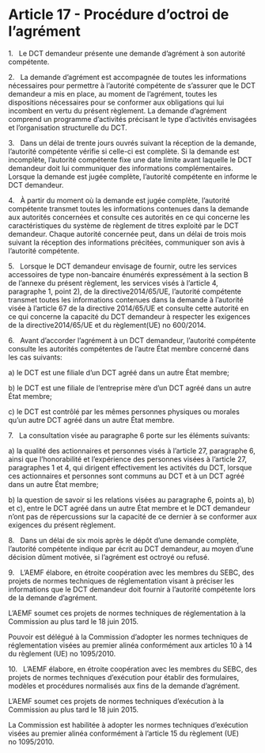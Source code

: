 # Article 17 - Procédure d’octroi de l’agrément


1.   Le DCT demandeur présente une demande d’agrément à son autorité compétente.

2.   La demande d’agrément est accompagnée de toutes les informations nécessaires pour permettre à l’autorité compétente de s’assurer que le DCT demandeur a mis en place, au moment de l’agrément, toutes les dispositions nécessaires pour se conformer aux obligations qui lui incombent en vertu du présent règlement. La demande d’agrément comprend un programme d’activités précisant le type d’activités envisagées et l’organisation structurelle du DCT.

3.   Dans un délai de trente jours ouvrés suivant la réception de la demande, l’autorité compétente vérifie si celle-ci est complète. Si la demande est incomplète, l’autorité compétente fixe une date limite avant laquelle le DCT demandeur doit lui communiquer des informations complémentaires. Lorsque la demande est jugée complète, l’autorité compétente en informe le DCT demandeur.

4.   À partir du moment où la demande est jugée complète, l’autorité compétente transmet toutes les informations contenues dans la demande aux autorités concernées et consulte ces autorités en ce qui concerne les caractéristiques du système de règlement de titres exploité par le DCT demandeur. Chaque autorité concernée peut, dans un délai de trois mois suivant la réception des informations précitées, communiquer son avis à l’autorité compétente.

5.   Lorsque le DCT demandeur envisage de fournir, outre les services accessoires de type non-bancaire énumérés expressément à la section B de l’annexe du présent règlement, les services visés à l’article 4, paragraphe 1, point 2), de la directive2014/65/UE, l’autorité compétente transmet toutes les informations contenues dans la demande à l’autorité visée à l’article 67 de la directive 2014/65/UE et consulte cette autorité en ce qui concerne la capacité du DCT demandeur à respecter les exigences de la directive2014/65/UE et du règlement(UE) no 600/2014.

6.   Avant d’accorder l’agrément à un DCT demandeur, l’autorité compétente consulte les autorités compétentes de l’autre État membre concerné dans les cas suivants:

a) le DCT est une filiale d’un DCT agréé dans un autre État membre;

b) le DCT est une filiale de l’entreprise mère d’un DCT agréé dans un autre État membre;

c) le DCT est contrôlé par les mêmes personnes physiques ou morales qu’un autre DCT agréé dans un autre État membre.

7.   La consultation visée au paragraphe 6 porte sur les éléments suivants:

a) la qualité des actionnaires et personnes visés à l’article 27, paragraphe 6, ainsi que l’honorabilité et l’expérience des personnes visées à l’article 27, paragraphes 1 et 4, qui dirigent effectivement les activités du DCT, lorsque ces actionnaires et personnes sont communs au DCT et à un DCT agréé dans un autre État membre;

b) la question de savoir si les relations visées au paragraphe 6, points a), b) et c), entre le DCT agréé dans un autre État membre et le DCT demandeur n’ont pas de répercussions sur la capacité de ce dernier à se conformer aux exigences du présent règlement.

8.   Dans un délai de six mois après le dépôt d’une demande complète, l’autorité compétente indique par écrit au DCT demandeur, au moyen d’une décision dûment motivée, si l’agrément est octroyé ou refusé.

9.   L’AEMF élabore, en étroite coopération avec les membres du SEBC, des projets de normes techniques de réglementation visant à préciser les informations que le DCT demandeur doit fournir à l’autorité compétente lors de la demande d’agrément.

L’AEMF soumet ces projets de normes techniques de réglementation à la Commission au plus tard le 18 juin 2015.

Pouvoir est délégué à la Commission d’adopter les normes techniques de réglementation visées au premier alinéa conformément aux articles 10 à 14 du règlement (UE) no 1095/2010.

10.   L’AEMF élabore, en étroite coopération avec les membres du SEBC, des projets de normes techniques d’exécution pour établir des formulaires, modèles et procédures normalisés aux fins de la demande d’agrément.

L’AEMF soumet ces projets de normes techniques d’exécution à la Commission au plus tard le 18 juin 2015.

La Commission est habilitée à adopter les normes techniques d’exécution visées au premier alinéa conformément à l’article 15 du règlement (UE) no 1095/2010.

